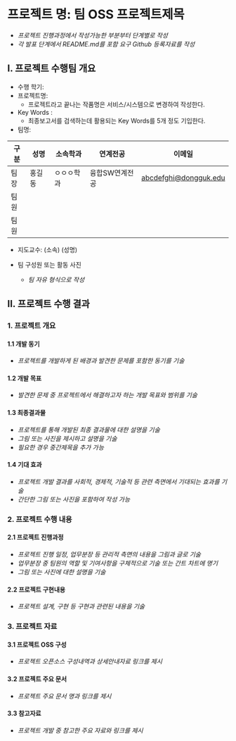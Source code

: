 # 프로젝트 명: 팀 OSS 프로젝트제목

* *프로젝트 진행과정에서 작성가능한 부분부터 단계별로 작성*    
* *각 발표 단계에서 README.md를 포함 요구 Github 등록자료를 작성*   

## I. 프로젝트 수행팀 개요

* 수행 학기:  
* 프로젝트명:  
    * 프로젝트라고 끝나는 작품명은 서비스/시스템으로 변경하여 작성한다.  
* Key Words :  
    * 최종보고서를 검색하는데 활용되는 Key Words를 5개 정도 기입한다.  
* 팀명:     

구분 | 성명 | 소속학과 | 연계전공 | 이메일
------|-------|-------|-------|-------
팀장 | 홍길동 | ㅇㅇㅇ학과 | 융합SW연계전공 | abcdefghi@dongguk.edu         
팀원 |        |         |         |                
팀원 |        |         |         |                

* 지도교수: (소속)      (성명)      

* 팀 구성원 또는 활동 사진  
    * *팀 자유 형식으로 작성*  

## II. 프로젝트 수행 결과  

### 1. 프로젝트 개요  

#### 1.1 개발 동기  

- *프로젝트를 개발하게 된 배경과 발견한 문제를 포함한 동기를 기술*  


#### 1.2 개발 목표  

- *발견한 문제 중 프로젝트에서 해결하고자 하는 개발 목표와 범위를 기술*  


#### 1.3 최종결과물  

- *프로젝트를 통해 개발된 최종 결과물에 대한 설명을 기술*  
- *그림 또는 사진을 제시하고 설명을 기술*  
- *필요한 경우 중간제목을 추가 가능*  

#### 1.4 기대 효과  

- *프로젝트 개발 결과를 사회적, 경제적, 기술적 등 관련 측면에서 기대되는 효과를 기술*  
- *간단한 그림 또는 사진을 포함하여 작성 가능*  

### 2. 프로젝트 수행 내용  

#### 2.1 프로젝트 진행과정 

- *프로젝트 진행 일정, 업무분장 등 관리적 측면의 내용을 그림과 글로 기술*  
- *업무분장 중 팀원의 역할 및 기여사항을 구체적으로 기술 또는 간트 차트에 명기*  
- *그림 또는 사진에 대한 설명을 기술*  

#### 2.2 프로젝트 구현내용  

- *프로젝트 설계, 구현 등 구현과 관련된 내용을 기술*  

### 3. 프로젝트 자료  

#### 3.1 프로젝트 OSS 구성  

- *프로젝트 오픈소스 구성내역과 상세안내자료 링크를 제시*  

#### 3.2 프로젝트 주요 문서 

- *프로젝트 주요 문서 명과 링크를 제시*  

#### 3.3 참고자료  

- *프로젝트 개발 중 참고한 주요 자료와 링크를 제시*   
